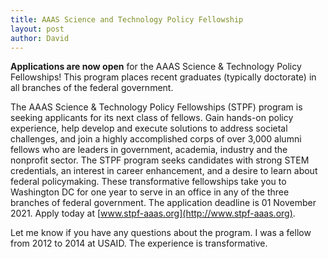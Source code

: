 ```yaml
---
title: AAAS Science and Technology Policy Fellowship
layout: post
author: David
---
```

**Applications are now open** for the AAAS Science & Technology Policy Fellowships!  This program places recent graduates (typically doctorate) in all branches of the federal government.  

The AAAS Science & Technology Policy Fellowships (STPF) program is seeking applicants for its next class of fellows. Gain hands-on policy experience, help develop and execute solutions to address societal challenges, and join a highly accomplished corps of over 3,000 alumni fellows who are leaders in government, academia, industry and the nonprofit sector.  The STPF program seeks candidates with strong STEM credentials, an interest in career enhancement, and a desire to learn about federal policymaking.  These transformative fellowships take you to Washington DC for one year to serve in an office in any of the three branches of federal government. The application deadline is 01 November 2021. Apply today at [www.stpf-aaas.org](http://www.stpf-aaas.org).  

Let me know if you have any questions about the program.  I was a fellow from 2012 to 2014 at USAID.  The experience is transformative.  
